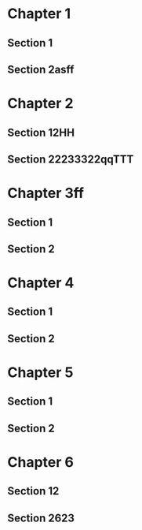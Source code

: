 # Chapter 1

## Section 1

## Section 2asff

# Chapter 2

## Section 12HH

## Section 22233322qqTTT

# Chapter 3ff

## Section 1

## Section 2

# Chapter 4

## Section 1

## Section 2

# Chapter 5

## Section 1

## Section 2

# Chapter 6

## Section 12

## Section 2623
